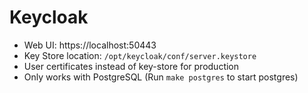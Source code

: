 # Keycloak

 * Web UI: https://localhost:50443
 * Key Store location: `/opt/keycloak/conf/server.keystore`
 * User certificates instead of key-store for production
 * Only works with PostgreSQL (Run `make postgres` to start postgres)
